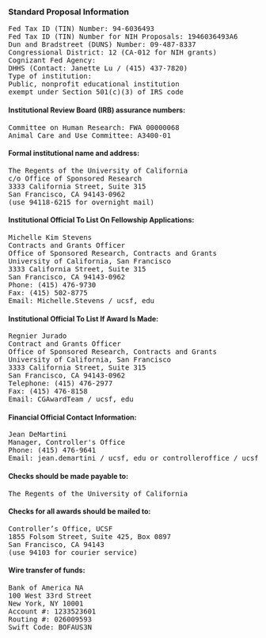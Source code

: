 ### Standard Proposal Information

<pre>
Fed Tax ID (TIN) Number: 94-6036493
Fed Tax ID (TIN) Number for NIH Proposals: 1946036493A6
Dun and Bradstreet (DUNS) Number: 09-487-8337
Congressional District: 12 (CA-012 for NIH grants)
Cognizant Fed Agency: 
DHHS (Contact: Janette Lu / (415) 437-7820)
Type of institution: 
Public, nonprofit educational institution 
exempt under Section 501(c)(3) of IRS code
</pre>

#### Institutional Review Board (IRB) assurance numbers:

<pre>
Committee on Human Research: FWA 00000068
Animal Care and Use Committee: A3400-01
</pre>


#### Formal institutional name and address:

<pre>
The Regents of the University of California
c/o Office of Sponsored Research
3333 California Street, Suite 315
San Francisco, CA 94143-0962 
(use 94118-6215 for overnight mail)
</pre>

#### Institutional Official To List On Fellowship Applications:

<pre>
Michelle Kim Stevens
Contracts and Grants Officer
Office of Sponsored Research, Contracts and Grants
University of California, San Francisco
3333 California Street, Suite 315
San Francisco, CA 94143-0962 
Phone: (415) 476-9730
Fax: (415) 502-8775
Email: <span class="e">Michelle.Stevens / ucsf, edu</span>
</pre>

#### Institutional Official To List If Award Is Made:

<pre>
Regnier Jurado
Contract and Grants Officer
Office of Sponsored Research, Contracts and Grants
University of California, San Francisco
3333 California Street, Suite 315
San Francisco, CA 94143-0962
Telephone: (415) 476-2977
Fax: (415) 476-8158
Email: <span class="e">CGAwardTeam / ucsf, edu</span>
</pre>

#### Financial Official Contact Information:

<pre>
Jean DeMartini
Manager, Controller's Office
Phone: (415) 476-9641
Email: <span class="e">jean.demartini / ucsf, edu</span> or <span class="e">controlleroffice / ucsf, edu</span>
</pre>

#### Checks should be made payable to:

<pre>The Regents of the University of California</pre>

#### Checks for all awards should be mailed to:

<pre>
Controller’s Office, UCSF
1855 Folsom Street, Suite 425, Box 0897
San Francisco, CA 94143
(use 94103 for courier service)
</pre>

#### Wire transfer of funds:

<pre>
Bank of America NA
100 West 33rd Street
New York, NY 10001
Account #: 1233523601
Routing #: 026009593
Swift Code: BOFAUS3N
</pre>

